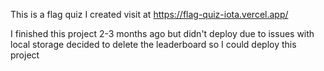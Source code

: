 This is a flag quiz I created
visit at https://flag-quiz-iota.vercel.app/

I finished this project 2-3 months ago but didn't deploy due to issues with local storage
decided to delete the leaderboard so I could deploy this project
